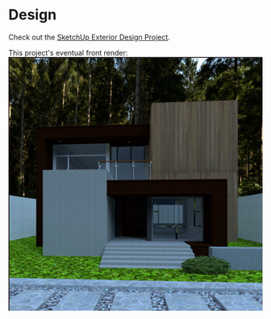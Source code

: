 # Design
Check out the [SketchUp Exterior Design Project](https://drive.google.com/file/d/1NtT5VSxz0MZTs1Y-a2DuA6GVcBUFWmvh/view?usp=drive_link).

This project's eventual front render:
![Image](https://github.com/tatvagya23554/Design/blob/c2db016adf290a652c358ad4ce8e7fa9636a29e0/Final%20Render.png?raw=true)
